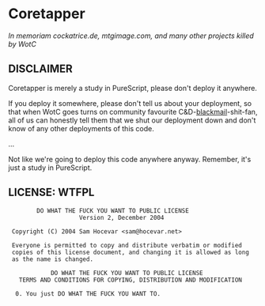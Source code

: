 Coretapper
===

_In memoriam cockatrice.de, mtgimage.com, and many other projects killed by WotC_

DISCLAIMER
---

Coretapper is merely a study in PureScript, please don't deploy it anywhere.

If you deploy it somewhere, please don't tell us about your deployment, so
that when WotC goes turns on community favourite
C&D-[blackmail](http://magiccards.info/scans/en/on/127.jpg)-shit-fan,
all of us can honestly tell them that we shut our deployment down and don't
know of any other deployments of this code.

…

Not like we're going to deploy this code anywhere anyway. Remember, it's
just a study in PureScript.

LICENSE: WTFPL
---

```
        DO WHAT THE FUCK YOU WANT TO PUBLIC LICENSE 
                    Version 2, December 2004 

 Copyright (C) 2004 Sam Hocevar <sam@hocevar.net> 

 Everyone is permitted to copy and distribute verbatim or modified 
 copies of this license document, and changing it is allowed as long 
 as the name is changed. 

            DO WHAT THE FUCK YOU WANT TO PUBLIC LICENSE 
   TERMS AND CONDITIONS FOR COPYING, DISTRIBUTION AND MODIFICATION 

  0. You just DO WHAT THE FUCK YOU WANT TO.
```

